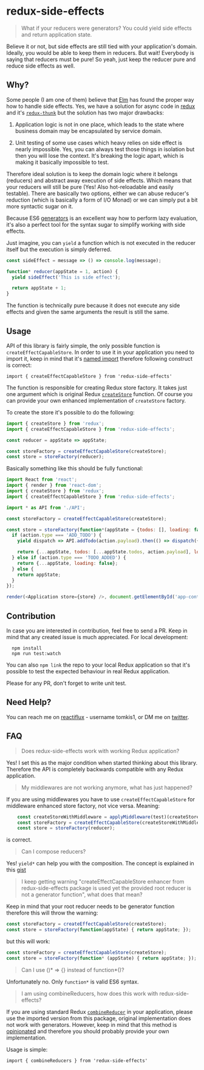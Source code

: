 # redux-side-effects

> What if your reducers were generators? You could yield side effects and return application state.

Believe it or not, but side effects are still tied with your application's domain. Ideally, you would be able to keep them in reducers. But wait! Everybody is saying that reducers must be pure! So yeah, just keep the reducer pure and reduce side effects as well.

## Why?

Some people (I am one of them) believe that [Elm](https://github.com/evancz/elm-architecture-tutorial/#example-5-random-gif-viewer) has found the proper way how to handle side effects. Yes, we have a solution for async code in [redux](https://github.com/rackt/redux) and it's [`redux-thunk`](https://github.com/gaearon/redux-thunk) but the solution has two major drawbacks:

1) Application logic is not in one place, which leads to the state where business domain may be encapsulated by service domain.

2) Unit testing of some use cases which heavy relies on side effect is nearly impossible. Yes, you can always test those things in isolation but then you will lose the context. It's breaking the logic apart, which is making it basically impossible to test.

Therefore ideal solution is to keep the domain logic where it belongs (reducers) and abstract away execution of side effects. Which means that your reducers will still be pure (Yes! Also hot-reloadable and easily testable). There are basically two options, either we can abuse reducer's reduction (which is basically a form of I/O Monad) or we can simply put a bit more syntactic sugar on it.

Because ES6 [generators](https://developer.mozilla.org/cs/docs/Web/JavaScript/Reference/Statements/function*) is an excellent way how to perform lazy evaluation, it's also a perfect tool for the syntax sugar to simplify working with side effects.

Just imagine, you can `yield` a function which is not executed in the reducer itself but the execution is simply deferred.

```javascript
const sideEffect = message => () => console.log(message);

function* reducer(appState = 1, action) {
  yield sideEffect('This is side effect');

  return appState + 1;
}
```

The function is technically pure because it does not execute any side effects and given the same arguments the result is still the same.

## Usage

API of this library is fairly simple, the only possible function is `createEffectCapableStore`. In order to use it in your application you need to import it, keep in mind that it's [named import](http://www.2ality.com/2014/09/es6-modules-final.html#named_exports_%28several_per_module%29) therefore following construct is correct:

`import { createEffectCapableStore } from 'redux-side-effects'`

The function is responsible for creating Redux store factory. It takes just one argument which is original Redux [`createStore`](http://redux.js.org/docs/api/createStore.html) function. Of course you can provide your own enhanced implementation of `createStore` factory.

To create the store it's possible to do the following:

```javascript
import { createStore } from 'redux';
import { createEffectCapableStore } from 'redux-side-effects';

const reducer = appState => appState;

const storeFactory = createEffectCapableStore(createStore);
const store = storeFactory(reducer);

```

Basically something like this should be fully functional:

```javascript
import React from 'react';
import { render } from 'react-dom';
import { createStore } from 'redux';
import { createEffectCapableStore } from 'redux-side-effects';

import * as API from './API';

const storeFactory = createEffectCapableStore(createStore);

const store = storeFactory(function*(appState = {todos: [], loading: false}, action) {
  if (action.type === 'ADD_TODO') {
    yield dispatch => API.addTodo(action.payload).then(() => dispatch({type: 'TODO_ADDED'}))

    return {...appState, todos: [...appState.todos, action.payload], loading: true};
  } else if (action.type === 'TODO_ADDED') {
    return {...appState, loading: false};
  } else {
    return appState;
  }
});

render(<Application store={store} />, document.getElementById('app-container'));

```

## Contribution

In case you are interested in contribution, feel free to send a PR. Keep in mind that any created issue is much appreciated. For local development:

```
  npm install
  npm run test:watch
```

You can also `npm link` the repo to your local Redux application so that it's possible to test the expected behaviour in real Redux application.

Please for any PR, don't forget to write unit test.

## Need Help?

You can reach me on [reactiflux](http://www.reactiflux.com) - username tomkis1, or DM me on [twitter](https://twitter.com/tomkisw).

## FAQ

> Does redux-side-effects work with working Redux application?

Yes! I set this as the major condition when started thinking about this library. Therefore the API is completely backwards compatible with any
Redux application.

> My middlewares are not working anymore, what has just happened?

If you are using middlewares you have to use `createEffectCapableStore` for middleware enhanced store factory, not vice versa. Meaning:

```javascript
    const createStoreWithMiddleware = applyMiddleware(test)(createStore);
    const storeFactory = createEffectCapableStore(createStoreWithMiddleware);
    const store = storeFactory(reducer);
```

is correct.

> Can I compose reducers?

Yes! `yield*` can help you with the composition. The concept is explained in this [gist](https://gist.github.com/tomkis1/236f6ba182b48fde4dc9)

> I keep getting warning "createEffectCapableStore enhancer from redux-side-effects package is used yet the provided root reducer is not a generator function", what does that mean?

Keep in mind that your root reducer needs to be generator function therefore this will throw the warning:

```javascript
const storeFactory = createEffectCapableStore(createStore);
const store = storeFactory(function(appState) { return appState; });
```

but this will work:

```javascript
const storeFactory = createEffectCapableStore(createStore);
const store = storeFactory(function* (appState) { return appState; });
```

> Can I use ()* => {} instead of function*()?

Unfortunately no. Only `function*` is valid ES6 syntax.

> I am using combineReducers, how does this work with redux-side-effects?

If you are using standard Redux [`combineReducer`](http://rackt.org/redux/docs/api/combineReducers.html) in your application, please use the imported version from this package, original implementation does not work with generators. However, keep in mind that this method is [opinionated](http://rackt.org/redux/docs/api/combineReducers.html#notes) and therefore you should probably provide your own implementation.

Usage is simple:

`import { combineReducers } from 'redux-side-effects'`